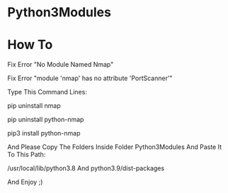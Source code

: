 # Python3Modules

# How To

Fix Error "No Module Named Nmap"

Fix Error "module 'nmap' has no attribute 'PortScanner'"

Type This Command Lines:

pip uninstall nmap

pip uninstall python-nmap

pip3 install python-nmap

And Please Copy The Folders Inside Folder Python3Modules And Paste It To This Path:

/usr/local/lib/python3.8 And python3.9/dist-packages

And Enjoy ;)

